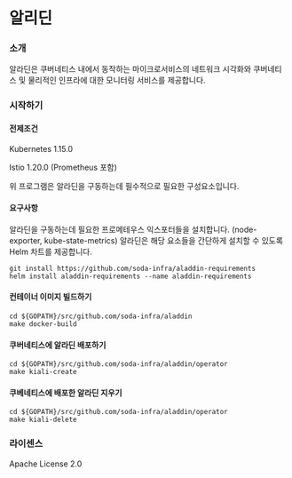 # 알리딘

### 소개


알라딘은 쿠버네티스 내에서 동작하는 마이크로서비스의 네트워크 시각화와 쿠버네티스 및 물리적인 인프라에 대한 모니터링 서비스를 제공합니다.

### 시작하기


#### 전제조건

Kubernetes 1.15.0

Istio 1.20.0 (Prometheus 포함)

위 프로그램은 알라딘을 구동하는데 필수적으로 필요한 구성요소입니다.

#### 요구사항

알라딘을 구동하는데 필요한 프로메테우스 익스포터들을 설치합니다. (node-exporter, kube-state-metrics)
알라딘은 해당 요소들을 간단하게 설치할 수 있도록 Helm 차트를 제공합니다.

    git install https://github.com/soda-infra/aladdin-requirements
    helm install aladdin-requirements --name aladdin-requirements

#### 컨테이너 이미지 빌드하기

    cd ${GOPATH}/src/github.com/soda-infra/aladdin
    make docker-build
    
#### 쿠버네티스에 알라딘 배포하기

    cd ${GOPATH}/src/github.com/soda-infra/aladdin/operator
    make kiali-create

#### 쿠베네티스에 배포한 알라딘 지우기

    cd ${GOPATH}/src/github.com/soda-infra/aladdin/operator
    make kiali-delete



### 라이센스


Apache License 2.0
